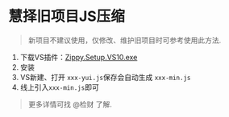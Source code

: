 # 慧择旧项目JS压缩

>新项目不建议使用，仅修改、维护旧项目时可参考使用此方法.

1. 下载VS插件：[Zippy.Setup.VS10.exe](/FrontDev/Public/raw/master/%E5%B8%B8%E8%A7%81%E9%97%AE%E9%A2%98/Zippy.Setup.VS10.msi)
2. 安装
3. VS新建、打开 `xxx-yui.js`保存会自动生成 `xxx-min.js` 
4. 线上引入`xxx-min.js`即可

> 更多详情可找 @检财 了解.